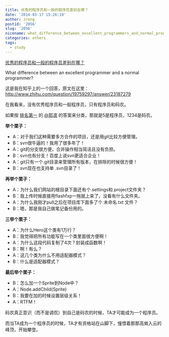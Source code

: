 ```yaml
---
title: 优秀的程序员和一般的程序员差别在哪？
date: '2014-03-17 15:26:10'
author: zrong
postid: '2056'
slug: '2056'
nicename: what_difference_between_excellent_programmers_and_normal_programmers
categories: others
tags:
  - study
---
```


[优秀的程序员和一般的程序员差别在哪？](https://blog.zengrong.net/post/2056.html)

What difference between an excellent programmer and a normal programmer?

这是我在知乎上的一个回答，原文在这里：<http://www.zhihu.com/question/19759297/answer/23187279>

在我看来，没有优秀程序员和一般程序员，只有程序员和码农。

如果按 [排名第一][2] 的 [@郭凛][1] 的答案来分类，那就是5是程序员，1234是码农。<!--more-->

**举个栗子：**

* A：对于我们这种需要多方合作的项目，还是用git比较方便管理。
* B：svn很牛逼的！我用了很多年了！
* A：git的分支很方便，合并操作相当简洁且没有负担。
* B：svn也有分支！百度上说svn更适合企业！
* A：git只有一个.git目录来管理所有版本，在排除的时候很方便！
* B：svn现在也支持单 .svn目录了！

**再举个栗子：**

* A：为什么我们网站的根目录下面还有个.settings和.project文件夹？
* B：我上传时候直接用flashfxp一拖就上来了，没看有什么文件夹。
* A：为什么我刚才pull之后在项目库下面多了个 未命名.txt 文件？
* B：嗯，那是我自己做笔记备份用的。

**三举个栗子：**

* A：为什么Hero这个类有1万行？
* B：我觉得把所有功能写在一个类里面很方便啊！
* A：为什么这段代码复制了4次？封装成函数啊！
* B：啊！有么？
* A：这几个类为什么不用适配器模式？
* B：什么是适配器模式？

**最后举个栗子：**

* B：怎么加一个Sprite到Node中？
* A：Node.addChild(Sprite)
* B：我要在加的时候设置层级关系！
* A：RTFM！

码农真正意识（而不是调侃）到自己是码农的时候，TA才可能成为一个程序员。

而当TA成为一个程序员的时候，TA才有资格站在山脚下，憧憬着那那高耸入云的峰顶，开始攀登。

[1]: http://www.zhihu.com/people/guo-lin
[2]: http://www.zhihu.com/question/19759297/answer/12873375
